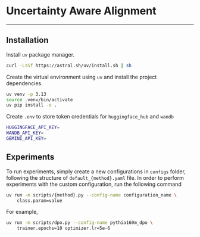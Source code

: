 # Uncertainty Aware Alignment

---

## Installation

Install `uv` package manager.

```bash
curl -LsSf https://astral.sh/uv/install.sh | sh
```

Create the virtual environment using `uv` and install the project dependencies.

```bash
uv venv -p 3.13
source .venv/bin/activate
uv pip install -e .
```

Create `.env` to store token credentials for `huggingface_hub` and `wandb`

```bash
HUGGINGFACE_API_KEY=
WANDB_API_KEY=
GEMINI_API_KEY=
```

## Experiments

To run experiments, simply create a new configurations in `configs` folder, following the structure of `default_{method}.yaml` file. In order to perform experiments with the custom configuration, run the following command

```bash
uv run -m scripts/{method}.py --config-name configuration_name \
    class.param=value
```

For example,

```bash
uv run -m scripts/dpo.py --config-name pythia160m_dpo \
    trainer.epochs=10 optimizer.lr=5e-6
```
